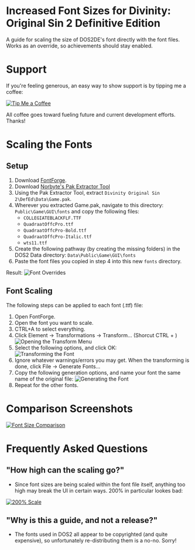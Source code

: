 Increased Font Sizes for Divinity: Original Sin 2 Definitive Edition
=======

A guide for scaling the size of DOS2DE's font directly with the font files. Works as an override, so achievements should stay enabled.

# Support
If you're feeling generous, an easy way to show support is by tipping me a coffee:

[![Tip Me a Coffee](https://i.imgur.com/NkmwXff.png)](https://ko-fi.com/LaughingLeader)

All coffee goes toward fueling future and current development efforts. Thanks!

# Scaling the Fonts

## Setup
1. Download [FontForge](https://fontforge.github.io/en-US/downloads/windows-dl/).
2. Download [Norbyte's Pak Extractor Tool](https://s3.eu-central-1.amazonaws.com/nb-stor/dos/ExportTool/ExportTool-latest.zip)
3. Using the Pak Extractor Tool, extract `Divinity Original Sin 2\DefEd\Data\Game.pak`.
4. Wherever you extracted Game.pak, navigate to this directory: `Public\Game\GUI\fonts` and copy the following files:
	* `COLLEGIATEBLACKFLF.TTF`
	* `QuadraatOffcPro.ttf`
	* `QuadraatOffcPro-Bold.ttf`
	* `QuadraatOffcPro-Italic.ttf`
	* `wts11.ttf`
5. Create the following pathway (by creating the missing folders) in the DOS2 Data directory: `Data\Public\Game\GUI\fonts`
6. Paste the font files you copied in step 4 into this new `fonts` directory.

Result:
![Font Overrides](https://i.imgur.com/NksC28ll.png "The new font file overrides.") 

## Font Scaling
The following steps can be applied to each font (.ttf) file: 
1. Open FontForge.
2. Open the font you want to scale.
3. CTRL+A to select everything.
4. Click Element -> Transformations -> Transform... (Shorcut CTRL + \)  
![Opening the Transform Menu](https://i.imgur.com/AsTT4c5.png "How to open the Transform menu.")  
5. Select the following options, and click OK:  
![Transforming the Font](https://i.imgur.com/wcrPkWu.png "How to open the Transform menu.")  
6. Ignore whatever warnings/errors you may get. When the transforming is done, click File -> Generate Fonts...
7. Copy the following generation options, and name your font the same name of the original file:
![Generating the Font](https://i.imgur.com/XMdAQgD.png "Generation options.") 
8. Repeat for the other fonts.

# Comparison Screenshots

[![Font Size Comparison](https://thumbs.gfycat.com/FrightenedMiserlyAmericanshorthair-size_restricted.gif)](https://gfycat.com/FrightenedMiserlyAmericanshorthair)

# Frequently Asked Questions
## "How high can the scaling go?"
* Since font sizes are being scaled within the font file itself, anything too high may break the UI in certain ways. 200% in particular lookes bad:  

 [![200% Scale](https://i.imgur.com/PuhMIDkl.png "Font scaling set to 200%.")](https://i.imgur.com/PuhMIDk.png)
 
## "Why is this a guide, and not a release?"
* The fonts used in DOS2 all appear to be copyrighted (and quite expensive), so unfortunately re-distributing them is a no-no. Sorry!
